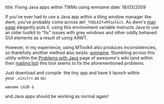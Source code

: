title: Fixing Java apps within TWMs using wmname
date: 18/03/2009

If you've ever had to use a Java app within a tiling window manager like *dwm*, you've probably come across `AWT_TOOLKIT=MToolkit`. As dwm's [man page][] elegantly puts it, using this environment variable instructs Java to use an older toolkit to "fix" issues with grey windows and other oddly behaved GUI elements as a result of using XAWT.

However, in my experience, using MToolkit also produces inconsistencies, so thankfully another method also exists: [wmname][]. Stumbling across this utility within the [Problems with Java][wiki] page of awesome's wiki (and within their [mailing list][]) this tool seems to fix the aforementioned problems.

Just download and compile  the tiny app and have it launch within your `.xinitrc` as so:

    wmname LG3D &

and Java apps should be working as normal again!

  [man page]: http://man.suckless.org/dwm/1/dwm "dwm online manual"
  [wmname]: http://tools.suckless.org/wmname "wmname homepage"
  [wiki]: http://awesome.naquadah.org/wiki/Problems_with_Java
  [mailing list]: http://article.gmane.org/gmane.comp.window-managers.awesome/3267
